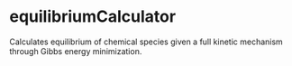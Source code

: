 equilibriumCalculator
=====================

Calculates equilibrium of chemical species given a full kinetic mechanism through Gibbs energy minimization.
